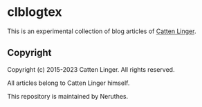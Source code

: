 # clblogtex

This is an experimental collection of blog articles of [Catten Linger](https://cattenlinger.github.io/).

## Copyright

Copyright (c) 2015-2023 Catten Linger. All rights reserved.

All articles belong to Catten Linger himself.

This repository is maintained by Neruthes.
